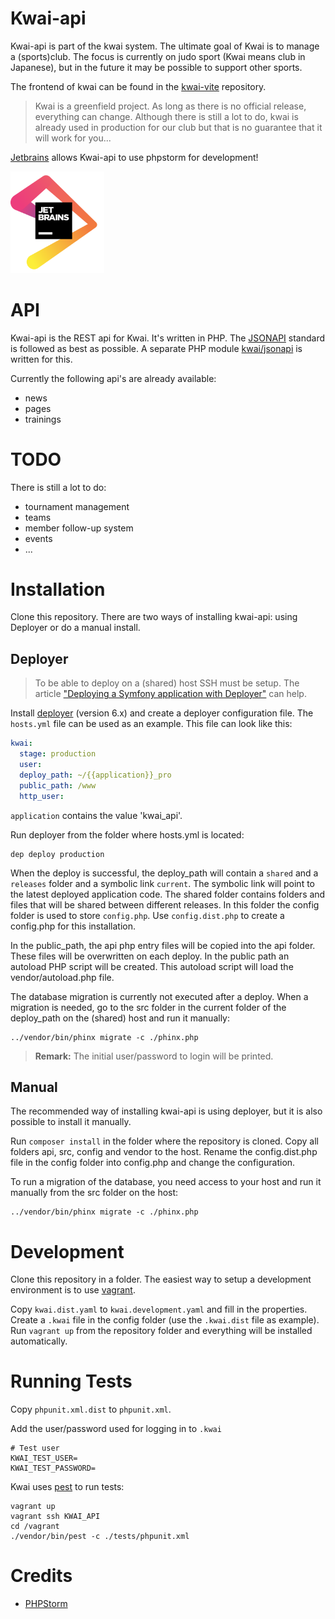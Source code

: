 Kwai-api
========

Kwai-api is part of the kwai system. The ultimate goal of Kwai is to manage a 
(sports)club. The focus is currently on judo sport (Kwai means club in 
Japanese), but in the future it may be possible to support other sports.

The frontend of kwai can be found in the
[kwai-vite](https://github.com/fbraem/kwai-vite) repository.

> Kwai is a greenfield project. As long as there is no official release,
> everything can change. Although there is still a lot to do, kwai is already
> used in production for our club but that is no guarantee that it will work 
> for you...

[Jetbrains](https://www.jetbrains.com/?from=kwai-api) allows Kwai-api to use
phpstorm for development!

<img alt="jetbrains" src="jetbrains.png" width="150px" />

API
===
Kwai-api is the REST api for Kwai. It's written in PHP.
The [JSONAPI](http://jsonapi.org) standard is followed as best as 
possible. A separate PHP module [kwai/jsonapi](https://github.com/fbraem/kwai-jsonapi)
is written for this.

Currently the following api's are already available:

- news
- pages
- trainings

TODO
====

There is still a lot to do:

- tournament management
- teams
- member follow-up system
- events
- ...

Installation
============
Clone this repository. There are two ways of installing kwai-api: using
Deployer or do a manual install.

Deployer
--------

> To be able to deploy on a (shared) host SSH must be setup. The article
> ["Deploying a Symfony application with Deployer"](https://dev.to/andersbjorkland/deploying-a-symfony-application-with-deployer-afe)
> can help.

Install [deployer](https://deployer.org/) (version 6.x)
and create a deployer configuration file. The `hosts.yml` file can be used as an
example. This file can look like this:

````yaml
kwai:
  stage: production
  user: 
  deploy_path: ~/{{application}}_pro
  public_path: /www
  http_user: 
````

`application` contains the value 'kwai_api'.

Run deployer from the folder where hosts.yml is located:

````shell
dep deploy production
````

When the deploy is successful, the deploy_path will contain a `shared` and a
`releases` folder and a symbolic link `current`. The symbolic link will point
to the latest deployed application code. The shared folder contains folders
and files that will be shared between different releases. In this folder the 
config folder is used to store `config.php`. Use `config.dist.php` to create
a config.php for this installation.

In the public_path, the api php entry files will be copied into the api folder.
These files will be overwritten on each deploy. In the public path an autoload
PHP script will be created. This autoload script will load the
vendor/autoload.php file.

The database migration is currently not executed after a deploy. When a 
migration is needed, go to the src folder in the current folder of the 
deploy_path on the (shared) host and run it manually:

````shell
../vendor/bin/phinx migrate -c ./phinx.php
````

> **Remark:** The initial user/password to login will be printed.

Manual
------
The recommended way of installing kwai-api is using deployer, but it is also
possible to install it manually.

Run `composer install` in the folder where the repository is cloned. Copy all 
folders api, src, config and vendor to the host. Rename the config.dist.php
file in the config folder into config.php and change the configuration.

To run a migration of the database, you need access to your host and run it
manually from the src folder on the host:

````shell
../vendor/bin/phinx migrate -c ./phinx.php
````

Development
============

Clone this repository in a folder. The easiest way to setup a development
environment is to use [vagrant](https://www.vagrantup.com/). 

Copy `kwai.dist.yaml` to `kwai.development.yaml` and fill in the properties.
Create a `.kwai` file in the config folder (use the `.kwai.dist` file as example).
Run `vagrant up` from the repository folder and everything will be 
installed automatically.

Running Tests
=============

Copy `phpunit.xml.dist` to `phpunit.xml`.

Add the user/password used for logging in to `.kwai`

    # Test user
    KWAI_TEST_USER=
    KWAI_TEST_PASSWORD=

Kwai uses [pest](https://pestphp.com/) to run tests:

    vagrant up
    vagrant ssh KWAI_API
    cd /vagrant
    ./vendor/bin/pest -c ./tests/phpunit.xml

Credits
=======
+ [PHPStorm](https://www.jetbrains.com/phpstorm/?from=kwai-api)
